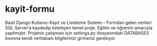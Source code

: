# kayit-formu
Basit Django Kullanıcı Kayıt ve Listeleme Sistemi – Formdan gelen verileri SQL Server’a kaydedip listeleyen temel proje. Eğitim ve öğrenim amacıyla yapılmıştır.
Projenin çalışması için settings.py dosyasındaki DATABASES kısmına kendi veritabanı bilgilerinizi girmeniz gerekiyor
